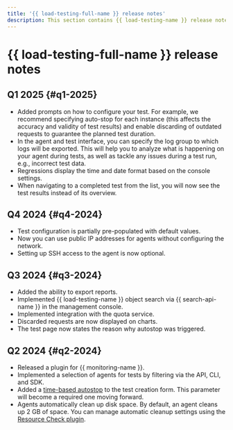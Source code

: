 ```yaml
---
title: '{{ load-testing-full-name }} release notes'
description: This section contains {{ load-testing-name }} release notes.
---
```


# {{ load-testing-full-name }} release notes

## Q1 2025 {#q1-2025}

* Added prompts on how to configure your test. For example, we recommend specifying auto-stop for each instance (this affects the accuracy and validity of test results) and enable discarding of outdated requests to guarantee the planned test duration.
* In the agent and test interface, you can specify the log group to which logs will be exported. This will help you to analyze what is happening on your agent during tests, as well as tackle any issues during a test run, e.g., incorrect test data.
* Regressions display the time and date format based on the console settings.
* When navigating to a completed test from the list, you will now see the test results instead of its overview.

## Q4 2024 {#q4-2024}

* Test configuration is partially pre-populated with default values.
* Now you can use public IP addresses for agents without configuring the network.
* Setting up SSH access to the agent is now optional.

## Q3 2024 {#q3-2024}

* Added the ability to export reports.
* Implemented {{ load-testing-name }} object search via {{ search-api-name }} in the management console.
* Implemented integration with the quota service.
* Discarded requests are now displayed on charts.
* The test page now states the reason why autostop was triggered.

## Q2 2024 {#q2-2024}

* Released a plugin for {{ monitoring-name }}.
* Implemented a selection of agents for tests by filtering via the API, CLI, and SDK.
* Added a [time-based autostop](./concepts/auto-stop.md) to the test creation form. This parameter will become a required one moving forward.
* Agents automatically clean up disk space. By default, an agent cleans up 2 GB of space. You can manage automatic cleanup settings using the [Resource Check plugin](https://yandextank.readthedocs.io/en/latest/core_and_modules.html#resource-check).